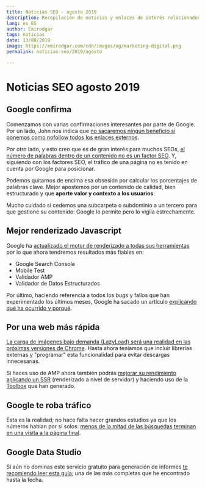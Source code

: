 ```yaml
---
title: Noticias SEO - agosto 2019
description: Recopilación de noticias y enlaces de interés relacionados con el SEO y Marketing digital
lang: es_ES
author: Emirodgar
tags: noticias
date: 13/08/2019
image: https://emirodgar.com/cdn/images/og/marketing-digital.png
permalink: noticias-seo/2019/agosto

---
```


# Noticias SEO agosto 2019

## Google confirma

Comenzamos con varias confirmaciones interesantes por parte de Google. Por un lado, John nos indica que [no sacaremos ningún beneficio si ponemos como nofollow todos los enlaces externos](https://www.searchenginejournal.com/googles-john-mueller-no-benefit-to-marking-all-outbound-links-as-nofollow/319069/).

Por otro lado, y esto creo que es de gran interés para muchos SEOs, [el número de palabras dentro de un contenido no es un factor SEO](https://www.seroundtable.com/google-word-count-is-not-a-ranking-factor-27994.html). Y, siguiendo con los factores SEO, el tráfico de una página no es tenido en cuenta por Google para posicionar.

<amp-twitter 
  width="375"
  height="472"
  layout="responsive"
  data-tweetid="1165905965482479616">
</amp-twitter>

Podemos quitarnos de encima esa obsesión por calcular los porcentajes de palabras clave. Mejor apostemos por un contenido de calidad, bien estructurado y que **aporte valor y contexto a los usuarios**.

Mucho cuidado si cedemos una subcarpeta o subdominio a un tercero para que gestione su contenido: Google lo permite pero lo vigila estrechamente.

<amp-twitter 
  width="375"
  height="472"
  layout="responsive"
  data-tweetid="1161725709926182912">
</amp-twitter>

## Mejor renderizado Javascript

Google ha [actualizado el motor de renderizado a todas sus herramientas](https://webmasters.googleblog.com/2019/08/evergreen-googlebot-in-testing-tools.html) por lo que ahora tendremos resultados más fiables en:

 - Google Search Console
 -  Mobile Test
 - Validador AMP 
 - Validador de Datos Estructurados 

Por último, haciendo referencia a todos los *bugs* y fallos que han experimentado los últimos meses, Google ha sacado un artículo [explicando qué ha ocurrido y porqué](https://webmasters.googleblog.com/2019/08/when-indexing-goes-wrong-how-google.html).

## Por una web más rápida

[La carga de imágenes bajo demanda (LazyLoad) será una realidad en las próximas versiones de Chrome](https://web.dev/native-lazy-loading). Hasta ahora teníamos que incluir librerías externas y "programar" esta funcionalidad para evitar descargas innecesarias.

Si haces uso de AMP ahora también podrás [mejorar su rendimiento aplicando un SSR](https://blog.amp.dev/2019/08/07/faster-amp-on-the-origin-amp-ssr/) (renderizado a nivel de servidor) y haciendo uso de la [Toolbox](https://blog.amp.dev/2019/08/08/announcing-amp-toolbox-1-0/) que han generado.

## Google te roba tráfico

Esta es la realidad; no hace falta hacer grandes estudios ya que los números hablan por sí solos: [menos de la mitad de las búsquedas terminan en una visita a la página final](https://sparktoro.com/blog/less-than-half-of-google-searches-now-result-in-a-click/).

## Google Data Studio

Si aún no dominas este servicio gratuito para generación de informes [te recomiendo leer esta guía](https://omisido.com/google-data-studio-the-complete-guide/); una de las más completas que he encontrado hasta la fecha.   
<!--stackedit_data:
eyJoaXN0b3J5IjpbMTA4ODY0MjA4NiwtNzM3NTAxNzg2LDIxMT
M1NDUxNzUsMTQwODY5NDkyMCwxODIzODcyODAzLDE3MjgwMzY1
NDUsLTEwOTcwNDE0NDUsLTY4MzkwNTUwOSwzNTgxODk0NzRdfQ
==
-->